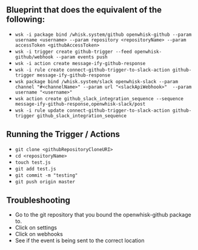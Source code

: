 ## Blueprint that does the equivalent of the following:

  *  `wsk -i package bind /whisk.system/github openwhisk-github --param username <username> --param repository <repositoryName> --param accessToken <githubAccessToken>`  
  * `wsk -i trigger create github-trigger --feed openwhisk-github/webhook --param events push`  
  * `wsk -i action create message-ify-github-response`  
  * `wsk -i rule create connect-github-trigger-to-slack-action github-trigger message-ify-github-response`  
  * `wsk package bind /whisk.system/slack openwhisk-slack --param channel "#<channelName>" --param url "<slackApiWebhook>"  --param username "<username>"`
  * `wsk action create github_slack_integration_sequence --sequence message-ify-github-response,openwhisk-slack/post`
  * `wsk -i rule update connect-github-trigger-to-slack-action github-trigger github_slack_integration_sequence`

## Running the Trigger / Actions
  * `git clone <githubRepositoryCloneURI>`
  * `cd <repositoryName>`
  * `touch test.js`
  * `git add test.js`
  * `git commit -m "testing"`
  * `git push origin master`

## Troubleshooting  
  * Go to the git repository that you bound the openwhisk-github package to.
  * Click on settings
  * Click on webhooks
  * See if the event is being sent to the correct location
